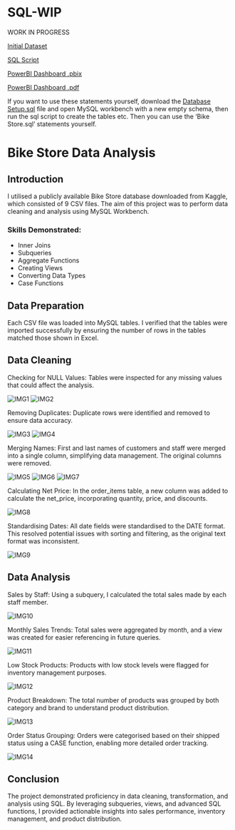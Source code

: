 # SQL-WIP

WORK IN PROGRESS 

[Initial Dataset](https://github.com/D-Wilkinson/SQL-WIP/tree/34802d17155ce26338d99ba5617d6432b5582c9a/Intial%20CSV%20Data)

[SQL Script](https://github.com/D-Wilkinson/SQL-WIP/blob/09094eae6423be2ff98841a1d8819bb0e8956214/Bike%20Store.sql)

[PowerBI Dashboard .pbix](https://github.com/D-Wilkinson/Bike-Store-Project/blob/768d87ee1c7900530b83617f1034dc9c92fa8752/Bike%20Store%20Dashboard.pbix)

[PowerBI Dashboard .pdf](https://github.com/D-Wilkinson/Bike-Store-Project/blob/768d87ee1c7900530b83617f1034dc9c92fa8752/Bike%20Store%20Dashboard.pdf)

If you want to use these statements yourself, download the [Database Setup.sql](https://github.com/D-Wilkinson/SQL-WIP/blob/e8e9bd90aad4f9550794ae3eb9e56dfe97de0263/Database%20Setup.sql) file and open MySQL workbench with a new empty schema, then run the sql script to create the tables etc. Then you can use the ‘Bike Store.sql’ statements yourself.

# Bike Store Data Analysis

## Introduction
I utilised a publicly available Bike Store database downloaded from Kaggle, which consisted of 9 CSV files. The aim of this project was to perform data cleaning and analysis using MySQL Workbench.

### Skills Demonstrated:
- Inner Joins
- Subqueries
- Aggregate Functions
- Creating Views
- Converting Data Types
- Case Functions
## Data Preparation
Each CSV file was loaded into MySQL tables. I verified that the tables were imported successfully by ensuring the number of rows in the tables matched those shown in Excel.
## Data Cleaning
Checking for NULL Values:
 Tables were inspected for any missing values that could affect the analysis.
 
![IMG1](https://github.com/user-attachments/assets/b78562c3-80ca-40a6-815b-6d902ea0a9f5)
![IMG2](https://github.com/user-attachments/assets/a4dfd864-73e0-4186-8064-fb2c064b8260)


Removing Duplicates:
 Duplicate rows were identified and removed to ensure data accuracy.
 
![IMG3](https://github.com/user-attachments/assets/dbc25f7d-530f-4b6d-9afe-085f2091613b)
![IMG4](https://github.com/user-attachments/assets/c993a801-b8a1-408e-9557-30c38e2ece6f)


Merging Names:
 First and last names of customers and staff were merged into a single column, simplifying data management. The original columns were removed.
 
![IMG5](https://github.com/user-attachments/assets/0cf09f77-5140-446d-aa1a-e22a92d65a64)
![IMG6](https://github.com/user-attachments/assets/4e462345-ea09-4b61-86b3-1448211827ae)
![IMG7](https://github.com/user-attachments/assets/faed00fc-cbbe-4ab3-838d-862063d6ce19)


Calculating Net Price:
In the order_items table, a new column was added to calculate the net_price, incorporating quantity, price, and discounts.

![IMG8](https://github.com/user-attachments/assets/826832fe-9edc-4103-8f13-4f43ac547efb)


Standardising Dates:
 All date fields were standardised to the DATE format. This resolved potential issues with sorting and filtering, as the original text format was inconsistent.
 
![IMG9](https://github.com/user-attachments/assets/c2b6885a-4881-49c5-9a8c-12926cbafb4d)



## Data Analysis
Sales by Staff:
 Using a subquery, I calculated the total sales made by each staff member.
 
![IMG10](https://github.com/user-attachments/assets/bc2e647f-25e9-45c7-aae4-4e61df4e51e1)


Monthly Sales Trends:
 Total sales were aggregated by month, and a view was created for easier referencing in future queries.
 
![IMG11](https://github.com/user-attachments/assets/c99acdfb-f6dd-4e58-b642-d87f0851aa4f)


Low Stock Products:
 Products with low stock levels were flagged for inventory management purposes.
 
![IMG12](https://github.com/user-attachments/assets/63c725c3-9c6d-4774-93f8-1ed3c516d9fb)


Product Breakdown:
 The total number of products was grouped by both category and brand to understand product distribution.
 
![IMG13](https://github.com/user-attachments/assets/b2608867-46a7-42fb-acfa-62edb1c392f2)


Order Status Grouping:
 Orders were categorised based on their shipped status using a CASE function, enabling more detailed order tracking.
 
![IMG14](https://github.com/user-attachments/assets/9e030728-ca46-4e1a-a279-9e086f419f75)



## Conclusion
The project demonstrated proficiency in data cleaning, transformation, and analysis using SQL. By leveraging subqueries, views, and advanced SQL functions, I provided actionable insights into sales performance, inventory management, and product distribution.
